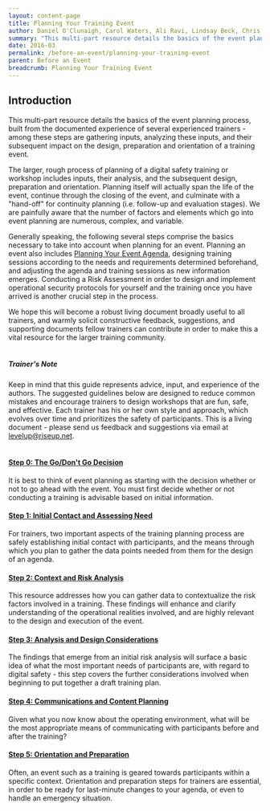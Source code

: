 ```yaml
---
layout: content-page
title: Planning Your Training Event
author: Daniel O'Clunaigh, Carol Waters, Ali Ravi, Lindsay Beck, Chris Doten, Nick Sera-Leyva
summary: "This multi-part resource details the basics of the event planning process, built from the documented experience of several experienced trainers - among these steps are gathering inputs, analyzing these inputs, and their subsequent impact on the design, preparation and orientation of a training event."
date: 2016-03
permalink: /before-an-event/planning-your-training-event
parent: Before an Event
breadcrumb: Planning Your Training Event
---
```

## Introduction
This multi-part resource details the basics of the event planning process, built from the documented experience of several experienced trainers - among these steps are gathering inputs, analyzing these inputs, and their subsequent impact on the design, preparation and orientation of a training event.

The larger, rough process of planning of a digital safety training or workshop includes inputs, their analysis, and the subsequent design, preparation and orientation. Planning itself will actually span the life of the event, continue through the closing of the event, and culminate with a "hand-off" for continuity planning (i.e. follow-up and evaluation stages). We are painfully aware that the number of factors and elements which go into event planning are numerous, complex, and variable. 

Generally speaking, the following several steps comprise the basics necessary to take into account when planning for an event. Planning an event also includes [Planning Your Event Agenda](), designing training sessions according to the needs and requirements determined beforehand, and adjusting the agenda and training sessions as new information emerges. Conducting a Risk Assessment in order to design and implement operational security protocols for yourself and the training once you have arrived is another crucial step in the process.

We hope this will become a robust living document broadly useful to all trainers, and warmly solicit constructive feedback, suggestions, and supporting documents fellow trainers can contribute in order to make this a vital resource for the larger training community.
<br><br>
##### Trainer's Note
Keep in mind that this guide represents advice, input, and experience of the authors. The suggested guidelines below are designed to reduce common mistakes and encourage trainers to design workshops that are fun, safe, and effective. Each trainer has his or her own style and approach, which evolves over time and prioritizes the safety of participants. This is a living document - please send us feedback and suggestions via email at [levelup@riseup.net](mailto:levelup@riseup.net).
<br><br>
#### [Step 0: The Go/Don't Go Decision]()
It is best to think of event planning as starting with the decision whether or not to go ahead with the event. You must first decide whether or not conducting a training is advisable based on initial information.
<br>
#### [Step 1: Initial Contact and Assessing Need]()
For trainers, two important aspects of the training planning process are safely establishing initial contact with participants, and the means through which you plan to gather the data points needed from them for the design of an agenda.
<br>
#### [Step 2: Context and Risk Analysis]()
This resource addresses how you can gather data to contextualize the risk factors involved in a training.  These findings will enhance and clarify understanding of the operational realities involved, and are highly relevant to the design and execution of the event.
<br>
#### [Step 3: Analysis and Design Considerations]()
The findings that emerge from an initial risk analysis will surface a basic idea of what the most important needs of participants are, with regard to digital safety - this step covers the further considerations involved when beginning to put together a draft training plan.
<br>
#### [Step 4: Communications and Content Planning]()
Given what you now know about the operating environment, what will be the most appropriate means of communicating with participants before and after the training?
<br>
#### [Step 5: Orientation and Preparation]()
Often, an event such as a training is geared towards participants within a specific context. Orientation and preparation steps for trainers are essential, in order to be ready for last-minute changes to your agenda, or even to handle an emergency situation.
<br>




